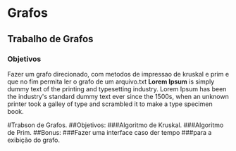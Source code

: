 # Grafos
## Trabalho de Grafos
### Objetivos 
Fazer um grafo direcionado, com metodos de impressao de kruskal e prim e que no fim permita ler o grafo de um arquivo.txt
**Lorem Ipsum** is simply dummy text of the printing and typesetting industry. Lorem Ipsum has been the industry's standard dummy text ever since the 1500s, when an unknown printer took a galley of type and scrambled it to make a type specimen book.

#Trabson de Grafos.
##Objetivos:
###Algoritmo de Kruskal.
###Algoritmo de Prim.
##Bonus:
###Fazer uma interface caso der tempo
###para a exibição do grafo.

